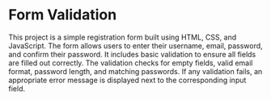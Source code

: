 # Form Validation 
This project is a simple registration form built using HTML, CSS, and JavaScript. The form allows users to enter their username, email, password, and confirm their password. It includes basic validation to ensure all fields are filled out correctly. The validation checks for empty fields, valid email format, password length, and matching passwords. If any validation fails, an appropriate error message is displayed next to the corresponding input field.
